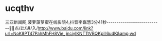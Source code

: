 # ucqthv
三亚新闻网,菠萝菠萝蜜在线影院4,抖音李嘉慧3分41秒----------------------------🎥🎥点/此/进/入/http://www.baidu.com/link?url=NoK8PT47PahMhFH8Vie_jnciyIKNTTtVBQKpill6udK&amp;wd
